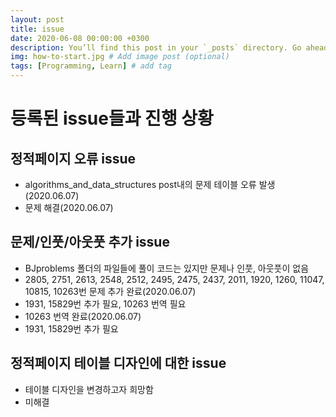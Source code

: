 ```yaml
---
layout: post
title: issue
date: 2020-06-08 00:00:00 +0300
description: You’ll find this post in your `_posts` directory. Go ahead and edit it and re-build the site to see your changes. # Add post description (optional)
img: how-to-start.jpg # Add image post (optional)
tags: [Programming, Learn] # add tag
---
```

# 등록된 issue들과 진행 상황

## 정적페이지 오류 issue
- algorithms_and_data_structures post내의 문제 테이블 오류 발생(2020.06.07)
- 문제 해결(2020.06.07)

## 문제/인풋/아웃풋 추가 issue
- BJproblems 폴더의 파일들에 풀이 코드는 있지만 문제나 인풋, 아웃풋이 없음
- 2805, 2751, 2613, 2548, 2512, 2495, 2475, 2437, 2011, 1920, 1260, 11047, 10815, 10263번 문제 추가 완료(2020.06.07)
- 1931, 15829번 추가 필요, 10263 번역 필요
- 10263 번역 완료(2020.06.07)
- 1931, 15829번 추가 필요

## 정적페이지 테이블 디자인에 대한 issue
- 테이블 디자인을 변경하고자 희망함
- 미해결
